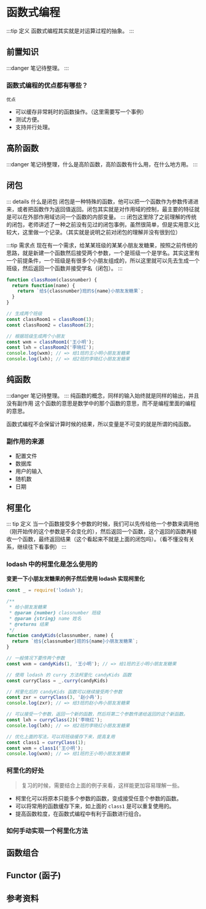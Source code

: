 # 函数式编程
:::tip 定义
函数式编程其实就是对运算过程的抽象。
:::

## 前置知识
:::danger
笔记待整理。
:::
### 函数式编程的优点都有哪些？
`优点`
- 可以缓存非常耗时的函数操作。（这里需要写一个事例）
- 测试方便。
- 支持并行处理。

## 高阶函数
:::danger
笔记待整理，什么是高阶函数，高阶函数有什么用，在什么地方用。
:::

## 闭包
::: details 什么是闭包
闭包是一种特殊的函数，他可以把一个函数作为参数传递进来，或者把函数作为返回值返回。闭包其实就是对作用域的控制，最主要的特征就是可以在外部作用域访问一个函数的内部变量。
:::
闭包这里除了之前理解的传统的闭包，老师讲述了一种之前没有见过的闭包事例，虽然很简单，但是实用意义比较大，这里做一个记录。（其实就是说明之前对闭包的理解并没有很到位）

:::tip 需求点
现在有一个需求，给某某班级的某某小朋友发糖果，按照之前传统的思路，就是新建一个函数然后接受两个参数，一个是班级一个是学名。其实这里有一个前提条件，一个班级是有很多个小朋友组成的，所以这里就可以先去生成一个班级，然后返回一个函数并接受学名（闭包）。
:::
``` javascript
function classRoom(classnumber) {
  return function(name) {
    return `给${classnumber}班的${name}小朋友发糖果`;
  }
}

// 生成两个班级
const classRoom1 = classRoom(1);
const classRoom2 = classRoom(2);

// 根据班级生成两个小朋友
const wxm = classRoom1('王小明');
const lxh = classRoom2('李晓红');
console.log(wxm); // => 给1班的王小明小朋友发糖果
console.log(lxh); // => 给2班的李晓红小朋友发糖果
```
## 纯函数
:::danger
笔记待整理。
:::
纯函数的概念，同样的输入始终就是同样的输出，并且没有副作用
这个函数的意思是数学中的那个函数的意思，而不是编程里面的编程的意思。

函数式编程不会保留计算时候的结果，所以变量是不可变的就是所谓的纯函数。

### 副作用的来源
- 配置文件
- 数据库
- 用户的输入
- 随机数
- 日期
## 柯里化
::: tip 定义
当一个函数接受多个参数的时候，我们可以先传给他一个参数来调用他（刚开始传的这个参数是不会变化的），然后返回一个函数，这个返回的函数再接收一个函数，最终返回结果（这个看起来不就是上面的闭包吗）。（看不懂没有关系，继续往下看事例）
:::
### lodash 中的柯里化是怎么使用的
**变更一下小朋友发糖果的例子然后使用 lodash 实现柯里化**
``` javascript {17,24,28,29}
const _ = require('lodash');

/**
 * 给小朋友发糖果
 * @param {number} classnumber 班级
 * @param {string} name 姓名
 * @returns 结果
 */
function candyKids(classnumber, name) {
  return `给${classnumber}班的${name}小朋友发糖果`;
}

// 一般情况下要传两个参数
const wxm = candyKids(1, '王小明'); // => 给1班的王小明小朋友发糖果

// 使用 lodash 的 curry 方法柯里化 candyKids 函数
const curryClass = _.curry(candyKids)

// 柯里化后的 candyKids 函数可以继续接受两个参数
const zxr = curryClass(3, '赵小冉');
console.log(zxr); // => 给3班的赵小冉小朋友发糖果

// 可以接受一个参数，返回一个新的函数，然后将第二个参数传递给返回的这个新函数。
const lxh = curryClass(2)('李晓红');
console.log(lxh); // => 给2班的李晓红小朋友发糖果

// 优化上面的写法，可以将班级缓存下来，提高复用
const class1 = curryClass(1);
const wxm = class1('王小明');
console.log(wxm); // => 给1班的王小明小朋友发糖果
```
### 柯里化的好处
> 复习的时候，需要结合上面的例子来看，这样能更加容易理解一些。
- 柯里化可以将原本只能多个参数的函数，变成接受任意个参数的函数。
- 可以将常用的函数缓存下来，如上面的 `class1` 是可以重复使用的。
- 提高函数粒度，在函数式编程中有利于函数进行组合。

### 如何手动实现一个柯里化方法

## 函数组合


## Functor (函子) 


## 参考资料